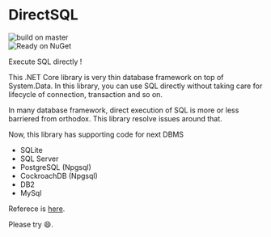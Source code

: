# DirectSQL
![build on master](https://7k8m.visualstudio.com/DirectSQL/_apis/build/status/DirectSQL-.NET-CI)<br/>
![Ready on NuGet](https://img.shields.io/nuget/v/DirectSQL.svg?style=flat)

Execute SQL directly !

This .NET Core library is very thin database framework on top of System.Data.
In this library, you can use SQL directly without taking care for lifecycle of connection, transaction and so on.

In many database framework, direct execution of SQL is more or less barriered from orthodox.
This library resolve issues around that.

Now, this library has supporting code for next DBMS
* SQLite
* SQL Server
* PostgreSQL (Npgsql)
* CockroachDB (Npgsql)
* DB2
* MySql

Referece is [here](https://7k8m.github.io/DirectSQL.Document/doc/api/index.html).

Please try :smile:.
